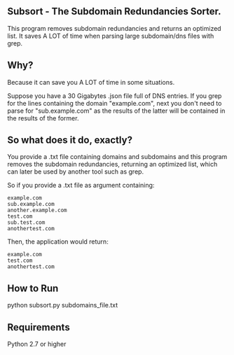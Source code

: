 ## Subsort - The Subdomain Redundancies Sorter.
This program removes subdomain redundancies and returns an optimized list. It saves A LOT of time when parsing large subdomain/dns files with grep.

## Why?
Because it can save you A LOT of time in some situations.

Suppose you have a 30 Gigabytes .json file full of DNS entries. If you grep for the lines containing the domain "example.com", next you don't need to parse for "sub.example.com" as the results of the latter will be contained in the results of the former.

## So what does it do, exactly?
You provide a .txt file containing  domains and subdomains and this program removes the subdomain redundancies, returning an optimized list, which can later be used by another tool such as grep.

So if you provide a .txt file as argument containing:
```
example.com
sub.example.com
another.example.com
test.com
sub.test.com
anothertest.com
```
Then, the application would return:
```
example.com
test.com
anothertest.com
```

## How to Run
python subsort.py subdomains_file.txt

## Requirements
Python 2.7 or higher

